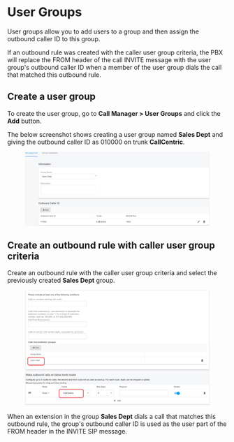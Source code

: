 # User Groups

User groups allow you to add users to a group and then assign the outbound caller ID to this group.

If an outbound rule was created with the caller user group criteria, the PBX will replace the FROM header of the call INVITE message with the user group's outbound caller ID when a member of the user group dials the call that matched this outbound rule.

## Create a user group

To create the user group, go to **Call Manager > User Groups** and click the **Add** button.&#x20;

The below screenshot shows creating a user group named **Sales Dept** and giving the outbound caller ID as 010000 on trunk **CallCentric**.

<figure><img src="../../.gitbook/assets/user_group_1.png" alt=""><figcaption></figcaption></figure>

## Create an outbound rule with  caller user group criteria

Create an outbound rule with the caller user group criteria and select the previously created **Sales Dept** group.

<figure><img src="../../.gitbook/assets/user_group_2.png" alt=""><figcaption></figcaption></figure>

When an extension in the group **Sales Dept** dials a call that matches this outbound rule, the group's outbound caller ID is used as the user part of the FROM header in the INVITE SIP message.

